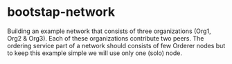 # bootstap-network
Building an example network that consists of three organizations (Org1, Org2 &amp; Org3). Each of these organizations contribute two peers. The ordering service part of a network should consists of few Orderer nodes but to keep this example simple we will use only one (solo) node.
